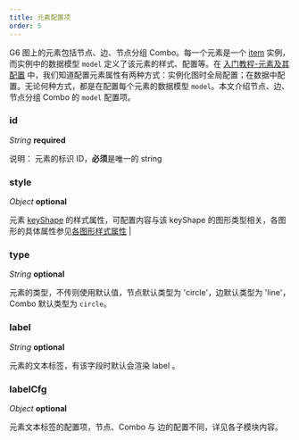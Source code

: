 ```yaml
---
title: 元素配置项
order: 5
---
```


G6 图上的元素包括节点、边、节点分组 Combo。每一个元素是一个 [item](/zh/docs/api/items/itemMethods) 实例，而实例中的数据模型 `model` 定义了该元素的样式、配置等。在 [入门教程-元素及其配置](/zh/docs/manual/tutorial/elements#配置属性) 中，我们知道配置元素属性有两种方式：实例化图时全局配置；在数据中配置。无论何种方式，都是在配置每个元素的数据模型 `model`。本文介绍节点、边、节点分组 Combo 的 `model` 配置项。

### id

<description> _String_ **required** </description>

说明： 元素的标识 ID，**必须**是唯一的 string

### style

<description> _Object_ **optional** </description>

元素 [keyShape](/zh/docs/manual/middle/elements/shape-keyshape) 的样式属性，可配置内容与该 keyShape 的图形类型相关，各图形的具体属性参见[各图形样式属性](/zh/docs/api/shapeProperties) |

### type

<description> _String_ **optional** </description>

元素的类型，不传则使用默认值，节点默认类型为 'circle'，边默认类型为 'line'，Combo 默认类型为 `circle`。

### label

<description> _String_ **optional** </description>

元素的文本标签，有该字段时默认会渲染 label 。

### labelCfg

<description> _Object_ **optional** </description>

元素文本标签的配置项，节点、Combo 与 边的配置不同，详见各子模块内容。
